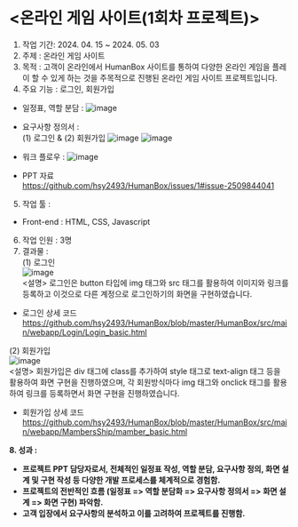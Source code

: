 # <온라인 게임 사이트(1회차 프로젝트)><br>
1. 작업 기간: 2024. 04. 15 ~ 2024. 05. 03<br>
2. 주제 : 온라인 게임 사이트<br>
3. 목적 : 고객이 온라인에서 HumanBox 사이트를 통하여 다양한 온라인 게임을 플레이 할 수 있게 하는 것을 주목적으로 진행된 온라인 게임 사이트 프로젝트입니다.<br>
4. 주요 기능 : 로그인, 회원가입<br>
- 일정표, 역할 분담 : ![image](https://github.com/user-attachments/assets/239f41bd-0286-4f89-b40b-6b3e80c6e7de) <br>

- 요구사항 정의서 : <br>
  (1) 로그인 & (2) 회원가입 ![image](https://github.com/user-attachments/assets/3c4bab8b-86e7-458e-99bf-d4be55acf3f1) ![image](https://github.com/user-attachments/assets/0b3d5142-32ee-4e7f-bb30-036018e4d362) <br>
- 워크 플로우 : ![image](https://github.com/user-attachments/assets/b626f548-35ea-4118-bd3a-37585df3afe1) <br>
- PPT 자료 <br>
  https://github.com/hsy2493/HumanBox/issues/1#issue-2509844041 <br>
5. 작업 툴 :
- Front-end : HTML, CSS, Javascript<br>
6. 작업 인원 : 3명<br>
7. 결과물 : <br>
(1) 로그인<br>
![image](https://github.com/user-attachments/assets/663c48e4-b9ce-4327-a365-3528d472e486)<br>
<설명> 로그인은 button 타입에 img 태그와 src 태그를 활용하여 이미지와 링크를 등록하고 이것으로 다른 계정으로 로그인하기의 화면을 구현하였습니다.<br>
* 로그인 상세 코드
  https://github.com/hsy2493/HumanBox/blob/master/HumanBox/src/main/webapp/Login/Login_basic.html<br>

(2) 회원가입<br>
![image](https://github.com/user-attachments/assets/5ee3579f-6d7d-473d-9066-a3a3b52b4180)<br>
<설명> 회원가입은 div 태그에 class를 추가하여 style 태그로 text-align 태그 등을 활용하여 화면 구현을 진행하였으며, 각 회원방식마다 img 태그와 onclick 태그를 활용하여 링크를 등록하면서 화면 구현을 진행하였습니다.<br>
* 회원가입 상세 코드
  https://github.com/hsy2493/HumanBox/blob/master/HumanBox/src/main/webapp/MambersShip/mamber_basic.html<br>

<b> 8. 성과 : <br>
- 프로젝트 PPT 담당자로서, 전체적인 일정표 작성, 역할 분담, 요구사항 정의, 화면 설계 및 구현 작성 등 다양한 개발 프로세스를 체계적으로 경험함.
- 프로젝트의 전반적인 흐름 (일정표 => 역할 분담화 => 요구사항 정의서 => 화면 설계 => 화면 구현) 파악함.
- 고객 입장에서 요구사항의 분석하고 이를 고려하여 프로젝트를 진행함. 
</b> 
